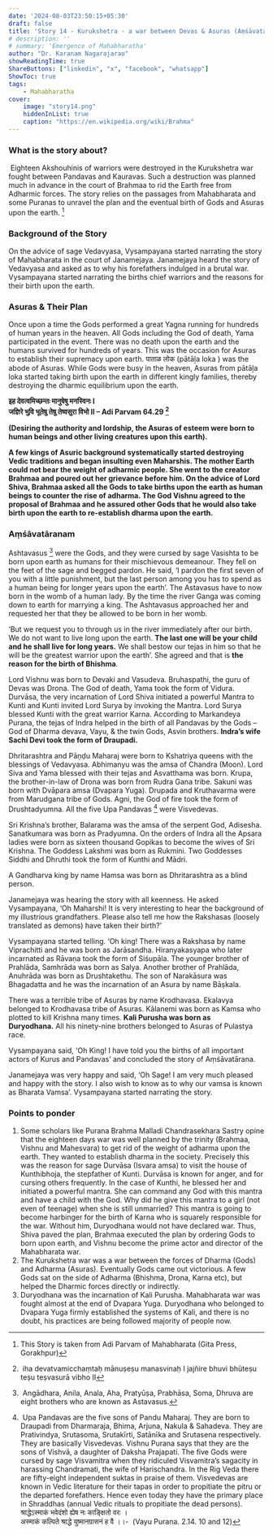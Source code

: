 ```yaml
---
date: '2024-08-03T23:50:15+05:30'
draft: false
title: 'Story 14 - Kurukshetra - a war between Devas & Asuras (Aṃśāvatāra Parvam)'
# description: ''
# summary: 'Emergence of Mahabharatha'
author: "Dr. Karanam Nagarajarao"
showReadingTime: true
ShareButtons: ["linkedin", "x", "facebook", "whatsapp"]
ShowToc: true
tags: 
    - Mahabharatha
cover:
    image: "story14.png"
    hiddenInList: true
    caption: "https://en.wikipedia.org/wiki/Brahma"
---
```


### What is the story about?
 Eighteen Akshouhinis of warriors were destroyed in the Kurukshetra war fought between Pandavas and Kauravas. Such a destruction was planned much in advance in the court of Brahmaa to rid the Earth free from Adharmic forces. The story relies on the passages from Mahabharata and some Puranas to unravel the plan and the eventual birth of Gods and Asuras upon the earth. [^1]

### Background of the Story
On the advice of sage Vedavyasa, Vysampayana started narrating the story of Mahabharata in the court of Janamejaya. Janamejaya heard the story of Vedavyasa and asked as to why his forefathers indulged in a brutal war. Vysampayana started narrating the births chief warriors and the reasons for their birth upon the earth.

### Asuras & Their Plan
Once upon a time the Gods performed a great Yagna running for hundreds of human years in the heaven. All Gods including the God of death, Yama participated in the event. There was no death upon the earth and the humans survived for hundreds of years. This was the occasion for Asuras to establish their supremacy upon earth. पाताळ लोक (pātāḻa loka ) was the abode of Asuras. While Gods were busy in the heaven, Asuras from pātāḻa loka started taking birth upon the earth in different kingly families, thereby destroying the dharmic equilibrium upon the earth.

**इह देवत्वमिच्छन्तः मानुषेषु मनस्विनः I**  
**जज्ञिरे भुवि भूतेषु तेषु तेष्वसुरा विभो II – Adi Parvam 64.29 [^2]**  

**(Desiring the authority and lordship, the Asuras of esteem were born to human beings and other living creatures upon this earth).**

**A few kings of Asuric background systematically started destroying Vedic traditions and began insulting even Maharshis. The mother Earth could not bear the weight of adharmic people. She went to the creator Brahmaa and poured out her grievance before him. On the advice of Lord Shiva, Brahmaa asked all the Gods to take births upon the earth as human beings to counter the rise of adharma. The God Vishnu agreed to the proposal of Brahmaa and he assured other Gods that he would also take birth upon the earth to re-establish dharma upon the earth.**

### Aṃśāvatāranam
Ashtavasus [^3] were the Gods, and they were cursed by sage Vasishta to be born upon earth as humans for their mischievous demeanour. They fell on the feet of the sage and begged pardon. He said, ‘I pardon the first seven of you with a little punishment, but the last person among you has to spend as a human being for longer years upon the earth’. The Astavasus have to now born in the womb of a human lady. By the time the river Ganga was coming down to earth for marrying a king. The Ashtavasus approached her and requested her that they be allowed to be born in her womb.

‘But we request you to through us in the river immediately after our birth. We do not want to live long upon the earth. **The last one will be your child and he shall live for long years.** We shall bestow our tejas in him so that he will be the greatest warrior upon the earth’. She agreed and that is **the reason for the birth of Bhishma**.

Lord Vishnu was born to Devaki and Vasudeva. Bruhaspathi, the guru of Devas was Drona. The God of death, Yama took the form of Vidura. Durvāsa, the very incarnation of Lord Shiva initiated a powerful Mantra to Kunti and Kunti invited Lord Surya by invoking the Mantra. Lord Surya blessed Kunti with the great warrior Karna. According to Markandeya Purana, the tejas of Indra helped in the birth of all Pandavas by the Gods – God of Dharma devava, Vayu, & the twin Gods, Asvin brothers. **Indra’s wife Sachi Devi took the form of Draupadi.**

Dhritarashtra and Pāṇḍu Maharaj were born to Kshatriya queens with the blessings of Vedavyasa. Abhimanyu was the amsa of Chandra (Moon). Lord Siva and Yama blessed with their tejas and Asvatthama was born. Krupa, the brother-in-law of Drona was born from Rudra Gana tribe. Sakuni was born with Dvāpara amsa (Dvapara Yuga). Drupada and Kruthavarma were from Marudgana tribe of Gods. Agni, the God of fire took the form of Drushtadyumna. All the five Upa Pandavas [^4] were Visvedevas.

Sri Krishna’s brother, Balarama was the amsa of the serpent God, Adisesha. Sanatkumara was born as Pradyumna. On the orders of Indra all the Apsara ladies were born as sixteen thousand Gopikas to become the wives of Sri Krishna. The Goddess Lakshmi was born as Rukmini. Two Goddesses Siddhi and Dhruthi took the form of Kunthi and Mādri.

A Gandharva king by name Hamsa was born as Dhritarashtra as a blind person.

Janamejaya was hearing the story with all keenness. He asked Vysampayana, ‘Oh Maharshi! It is very interesting to hear the background of my illustrious grandfathers. Please also tell me how the Rakshasas (loosely translated as demons) have taken their birth?’

Vysampayana started telling. ‘Oh king! There was a Rakshasa by name Viprachitti and he was born as Jarāsandha. Hiranyakasyapa who later incarnated as Rāvaṇa took the form of Siśupāla. The younger brother of Prahlāda, Samhrāda was born as Salya. Another brother of Prahlāda, Anuhrāda was born as Drushtakethu. The son of Narakāsura was Bhagadatta and he was the incarnation of an Asura by name Bāṣkala.

There was a terrible tribe of Asuras by name Krodhavasa. Ekalavya belonged to Krodhavasa tribe of Asuras. Kālanemi was born as Kamsa who plotted to kill Krishna many times. **Kali Purusha was born as Duryodhana.** All his ninety-nine brothers belonged to Asuras of Pulastya race.

Vysampayana said, ‘Oh King! I have told you the births of all important actors of Kurus and Pandavas’ and concluded the story of Aṃśāvatārana.

Janamejaya was very happy and said, ‘Oh Sage! I am very much pleased and happy with the story. I also wish to know as to why our vamsa is known as Bharata Vamsa’. Vysampayana started narrating the story.

### Points to ponder
1. Some scholars like Purana Brahma Malladi Chandrasekhara Sastry opine that the eighteen days war was well planned by the trinity (Brahmaa, Vishnu and Mahesvara) to get rid of the weight of adharma upon the earth. They wanted to establish dharma in the society. Precisely this was the reason for sage Durvāsa (Isvara amsa) to visit the house of Kunthibhoja, the stepfather of Kunti. Durvāsa is known for anger, and for cursing others frequently. In the case of Kunthi, he blessed her and initiated a powerful mantra. She can command any God with this mantra and have a child with the God. Why did he give this mantra to a girl (not even of teenage) when she is still unmarried? This mantra is going to become harbinger for the birth of Karna who is squarely responsible for the war. Without him, Duryodhana would not have declared war. Thus, Shiva paved the plan, Brahmaa executed the plan by ordering Gods to born upon earth, and Vishnu become the prime actor and director of the Mahabharata war.
2. The Kurukshetra war was a war between the forces of Dharma (Gods) and Adharma (Asuras). Eventually Gods came out victorious. A few Gods sat on the side of Adharma (Bhishma, Drona, Karna etc), but helped the Dharmic forces directly or indirectly.
3. Duryodhana was the incarnation of Kali Purusha. Mahabharata war was fought almost at the end of Dvapara Yuga. Duryodhana who belonged to Dvapara Yuga firmly established the systems of Kali, and there is no doubt, his practices are being followed majority of people now.

[^1]: This Story is taken from Adi Parvam of Mahabharata (Gita Press, Gorakhpur)
[^2]: iha devatvamicchaṃtaḥ mānuṣeṣu manasvinaḥ I
jajñire bhuvi bhūteṣu teṣu teṣvasurā vibho II
[^3]: Angādhara, Anila, Anala, Aha, Pratyūṣa, Prabhāsa, Soma, Dhruva are eight brothers who are known as Astavasus.
[^4]: Upa Pandavas are the five sons of Pandu Maharaj. They are born to Draupadi from Dharmaraja, Bhima, Arjuna, Nakula & Sahadeva. They are Prativindya, Srutasoma, Srutakīrti, Satānīka and Srutasena respectively. They are basically Visvedevas. Vishnu Purana says that they are the sons of Vishvā, a daughter of Daksha Prajapati. The five Gods were cursed by sage Visvamitra when they ridiculed Visvamitra’s sagacity in harassing Chandramati, the wife of Harischandra. In the Rig Veda there are fifty-eight independent suktas in praise of them. Visvedevas are known in Vedic literature for their tapas in order to propitiate the pitru or the departed forefathers. Hence even today they have the primary place in Shraddhas (annual Vedic rituals to propitiate the dead persons).
श्राद्धेऽस्माकं भवेदंशो ह्येष नः काङ्क्षितो वरः ।  
अस्माकं कल्पिते श्राद्धे युष्मानग्रासनं ह वै ।।-  (Vayu Purana. 2.14. 10 and 12)  